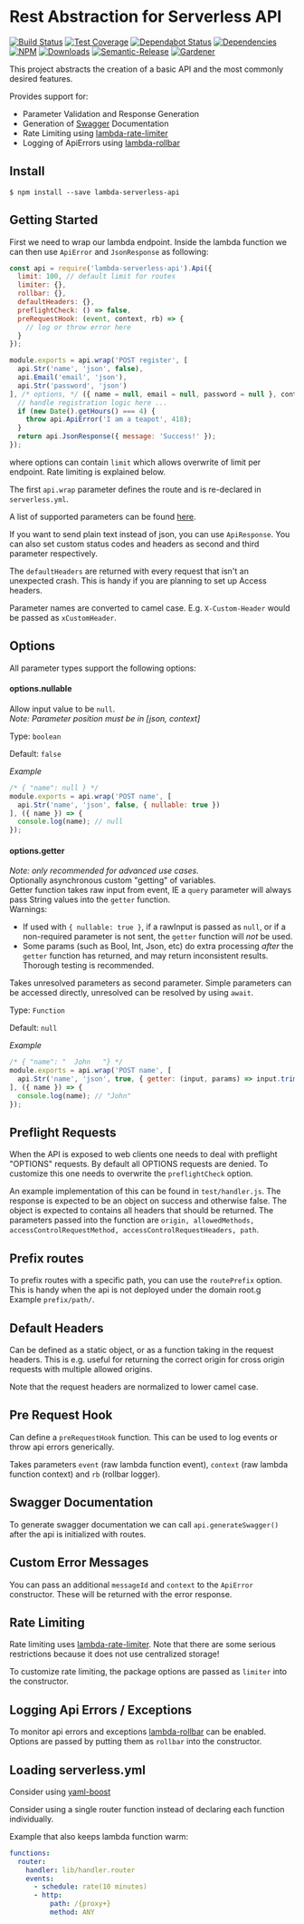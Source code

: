 # Rest Abstraction for Serverless API
 
[![Build Status](https://circleci.com/gh/blackflux/lambda-serverless-api.png?style=shield)](https://circleci.com/gh/blackflux/lambda-serverless-api)
[![Test Coverage](https://img.shields.io/coveralls/blackflux/lambda-serverless-api/master.svg)](https://coveralls.io/github/blackflux/lambda-serverless-api?branch=master)
[![Dependabot Status](https://api.dependabot.com/badges/status?host=github&repo=blackflux/lambda-serverless-api)](https://dependabot.com)
[![Dependencies](https://david-dm.org/blackflux/lambda-serverless-api/status.svg)](https://david-dm.org/blackflux/lambda-serverless-api)
[![NPM](https://img.shields.io/npm/v/lambda-serverless-api.svg)](https://www.npmjs.com/package/lambda-serverless-api)
[![Downloads](https://img.shields.io/npm/dt/lambda-serverless-api.svg)](https://www.npmjs.com/package/lambda-serverless-api)
[![Semantic-Release](https://github.com/blackflux/js-gardener/blob/master/assets/icons/semver.svg)](https://github.com/semantic-release/semantic-release)
[![Gardener](https://github.com/blackflux/js-gardener/blob/master/assets/badge.svg)](https://github.com/blackflux/js-gardener)

This project abstracts the creation of a basic API and the most commonly desired features.

Provides support for:

- Parameter Validation and Response Generation
- Generation of [Swagger](https://swagger.io/) Documentation
- Rate Limiting using [lambda-rate-limiter](https://github.com/blackflux/lambda-rate-limiter)
- Logging of ApiErrors using [lambda-rollbar](https://github.com/blackflux/lambda-rollbar)

## Install

    $ npm install --save lambda-serverless-api

## Getting Started

First we need to wrap our lambda endpoint. Inside the lambda function we can then use `ApiError` and `JsonResponse` as following:

<!-- eslint-disable import/no-unresolved -->
```js
const api = require('lambda-serverless-api').Api({
  limit: 100, // default limit for routes
  limiter: {},
  rollbar: {},
  defaultHeaders: {},
  preflightCheck: () => false,
  preRequestHook: (event, context, rb) => {
    // log or throw error here
  }
});

module.exports = api.wrap('POST register', [
  api.Str('name', 'json', false),
  api.Email('email', 'json'),
  api.Str('password', 'json')
], /* options, */ ({ name = null, email = null, password = null }, context, rb, event) => {
  // handle registration logic here ...
  if (new Date().getHours() === 4) {
    throw api.ApiError('I am a teapot', 418);
  }
  return api.JsonResponse({ message: 'Success!' });
});

```
where options can contain `limit` which allows overwrite of limit per endpoint. Rate limiting is explained below.

The first `api.wrap` parameter defines the route and is re-declared in `serverless.yml`. 

A list of supported parameters can be found [here](lib/param.js).

If you want to send plain text instead of json, you can use `ApiResponse`. You can also set custom status codes and headers as second and third parameter respectively.

The `defaultHeaders` are returned with every request that isn't an unexpected crash. This is handy if you are planning to set up Access headers.

Parameter names are converted to camel case. E.g. `X-Custom-Header` would be passed as `xCustomHeader`.

## Options

All parameter types support the following options:

#### options.nullable

Allow input value to be `null`.<br> 
_Note: Parameter position must be in [json, context]_

Type: `boolean`

Default: `false`

*Example*
<!-- eslint-disable no-undef, no-console -->
```javascript
/* { "name": null } */
module.exports = api.wrap('POST name', [
  api.Str('name', 'json', false, { nullable: true })
], ({ name }) => {
  console.log(name); // null
});
```

#### options.getter

_*Note: only recommended for advanced use cases.*_<br>
Optionally asynchronous custom "getting" of variables.<br>
Getter function takes raw input from event, IE a `query` parameter will always pass String values into the `getter` function.<br>
Warnings:
* If used with `{ nullable: true }`, if a rawInput is passed as `null`, or if a non-required parameter is not sent, the `getter` function will _not_ be used.
* Some params (such as Bool, Int, Json, etc) do extra processing _after_ the `getter` function has returned, and may return inconsistent results. Thorough testing is recommended.

Takes unresolved parameters as second parameter. Simple parameters can be accessed directly, unresolved can be resolved by using `await`.

Type: `Function`

Default: `null`

*Example*
<!-- eslint-disable no-undef, no-console -->
```javascript
/* { "name": "  John   "} */
module.exports = api.wrap('POST name', [
  api.Str('name', 'json', true, { getter: (input, params) => input.trim() })
], ({ name }) => {
  console.log(name); // "John"
});
```

## Preflight Requests

When the API is exposed to web clients one needs to deal with preflight 
"OPTIONS" requests. By default all OPTIONS requests are denied. To 
customize this one needs to overwrite the `preflightCheck` option.

An example implementation of this can be found in `test/handler.js`.
The response is expected to be an object on success and otherwise false.
The object is expected to contains all headers that should be returned. 
The parameters passed into the function are 
`origin, allowedMethods, accessControlRequestMethod, accessControlRequestHeaders, path`.

## Prefix routes

To prefix routes with a specific path, you can use the `routePrefix` option. This is handy when the api is not
deployed under the domain root.g Example `prefix/path/`.

## Default Headers

Can be defined as a static object, or as a function taking in the request headers. This is e.g. useful for 
returning the correct origin for cross origin requests with multiple allowed origins.

Note that the request headers are normalized to lower camel case.

## Pre Request Hook

Can define a `preRequestHook` function. This can be used to log events or throw api errors generically.

Takes parameters `event` (raw lambda function event), `context` (raw lambda function context) and `rb` (rollbar logger).

## Swagger Documentation

To generate swagger documentation we can call `api.generateSwagger()` after the api is initialized with routes.

## Custom Error Messages

You can pass an additional `messageId` and `context` to the `ApiError` constructor.
These will be returned with the error response.

## Rate Limiting

Rate limiting uses [lambda-rate-limiter](https://github.com/blackflux/lambda-rate-limiter). Note that there are some serious restrictions because it does not use centralized storage!

To customize rate limiting, the package options are passed as `limiter` into the constructor.

## Logging Api Errors / Exceptions

To monitor api errors and exceptions [lambda-rollbar](https://github.com/blackflux/lambda-rollbar) can be enabled. Options are passed by putting them as `rollbar` into the constructor.

## Loading serverless.yml

Consider using [yaml-boost](https://github.com/blackflux/yaml-boost)

Consider using a single router function instead of declaring each function individually.

Example that also keeps lambda function warm:

```yml
functions:
  router:
    handler: lib/handler.router
    events:
      - schedule: rate(10 minutes)
      - http:
          path: /{proxy+}
          method: ANY
```
